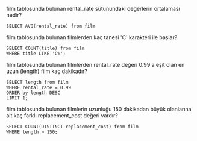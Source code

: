 film tablosunda bulunan rental_rate sütunundaki değerlerin ortalaması nedir?
    
    SELECT AVG(rental_rate) from film

film tablosunda bulunan filmlerden kaç tanesi 'C' karakteri ile başlar?
    
    SELECT COUNT(title) from film
    WHERE title LIKE 'C%';

film tablosunda bulunan filmlerden rental_rate değeri 0.99 a eşit olan en uzun (length) film kaç dakikadır?
    
    SELECT length from film
    WHERE rental_rate = 0.99
    ORDER by length DESC
    LIMIT 1;

film tablosunda bulunan filmlerin uzunluğu 150 dakikadan büyük olanlarına ait kaç farklı replacement_cost değeri vardır?
    
    SELECT COUNT(DISTINCT replacement_cost) from film
    WHERE length > 150;
